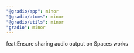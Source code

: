 ```yaml
---
"@gradio/app": minor
"@gradio/atoms": minor
"@gradio/utils": minor
"gradio": minor
---
```


feat:Ensure sharing audio output on Spaces works
